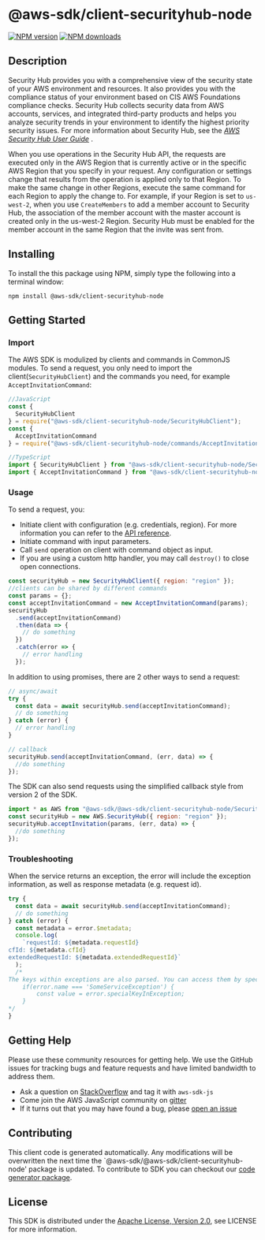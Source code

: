 # @aws-sdk/client-securityhub-node

[![NPM version](https://img.shields.io/npm/v/@aws-sdk/client-securityhub-node/preview.svg)](https://www.npmjs.com/package/@aws-sdk/client-securityhub-node)
[![NPM downloads](https://img.shields.io/npm/dm/@aws-sdk/client-securityhub-node.svg)](https://www.npmjs.com/package/@aws-sdk/client-securityhub-node)

## Description

<p>Security Hub provides you with a comprehensive view of the security state of your AWS environment and resources. It also provides you with the compliance status of your environment based on CIS AWS Foundations compliance checks. Security Hub collects security data from AWS accounts, services, and integrated third-party products and helps you analyze security trends in your environment to identify the highest priority security issues. For more information about Security Hub, see the <i> <a href="https://docs.aws.amazon.com/securityhub/latest/userguide/what-is-securityhub.html">AWS Security Hub User Guide</a> </i>.</p> <p>When you use operations in the Security Hub API, the requests are executed only in the AWS Region that is currently active or in the specific AWS Region that you specify in your request. Any configuration or settings change that results from the operation is applied only to that Region. To make the same change in other Regions, execute the same command for each Region to apply the change to. For example, if your Region is set to <code>us-west-2</code>, when you use <code>CreateMembers</code> to add a member account to Security Hub, the association of the member account with the master account is created only in the us-west-2 Region. Security Hub must be enabled for the member account in the same Region that the invite was sent from.</p>

## Installing

To install the this package using NPM, simply type the following into a terminal window:

```
npm install @aws-sdk/client-securityhub-node
```

## Getting Started

### Import

The AWS SDK is modulized by clients and commands in CommonJS modules. To send a request, you only need to import the client(`SecurityHubClient`) and the commands you need, for example `AcceptInvitationCommand`:

```javascript
//JavaScript
const {
  SecurityHubClient
} = require("@aws-sdk/client-securityhub-node/SecurityHubClient");
const {
  AcceptInvitationCommand
} = require("@aws-sdk/client-securityhub-node/commands/AcceptInvitationCommand");
```

```javascript
//TypeScript
import { SecurityHubClient } from "@aws-sdk/client-securityhub-node/SecurityHubClient";
import { AcceptInvitationCommand } from "@aws-sdk/client-securityhub-node/commands/AcceptInvitationCommand";
```

### Usage

To send a request, you:

- Initiate client with configuration (e.g. credentials, region). For more information you can refer to the [API reference][].
- Initiate command with input parameters.
- Call `send` operation on client with command object as input.
- If you are using a custom http handler, you may call `destroy()` to close open connections.

```javascript
const securityHub = new SecurityHubClient({ region: "region" });
//clients can be shared by different commands
const params = {};
const acceptInvitationCommand = new AcceptInvitationCommand(params);
securityHub
  .send(acceptInvitationCommand)
  .then(data => {
    // do something
  })
  .catch(error => {
    // error handling
  });
```

In addition to using promises, there are 2 other ways to send a request:

```javascript
// async/await
try {
  const data = await securityHub.send(acceptInvitationCommand);
  // do something
} catch (error) {
  // error handling
}
```

```javascript
// callback
securityHub.send(acceptInvitationCommand, (err, data) => {
  //do something
});
```

The SDK can also send requests using the simplified callback style from version 2 of the SDK.

```javascript
import * as AWS from "@aws-sdk/@aws-sdk/client-securityhub-node/SecurityHub";
const securityHub = new AWS.SecurityHub({ region: "region" });
securityHub.acceptInvitation(params, (err, data) => {
  //do something
});
```

### Troubleshooting

When the service returns an exception, the error will include the exception information, as well as response metadata (e.g. request id).

```javascript
try {
  const data = await securityHub.send(acceptInvitationCommand);
  // do something
} catch (error) {
  const metadata = error.$metadata;
  console.log(
    `requestId: ${metadata.requestId}
cfId: ${metadata.cfId}
extendedRequestId: ${metadata.extendedRequestId}`
  );
  /*
The keys within exceptions are also parsed. You can access them by specifying exception names:
    if(error.name === 'SomeServiceException') {
        const value = error.specialKeyInException;
    }
*/
}
```

## Getting Help

Please use these community resources for getting help. We use the GitHub issues for tracking bugs and feature requests and have limited bandwidth to address them.

- Ask a question on [StackOverflow](https://stackoverflow.com/questions/tagged/aws-sdk-js) and tag it with `aws-sdk-js`
- Come join the AWS JavaScript community on [gitter](https://gitter.im/aws/aws-sdk-js-v3)
- If it turns out that you may have found a bug, please [open an issue](https://github.com/aws/aws-sdk-js-v3/issues)

## Contributing

This client code is generated automatically. Any modifications will be overwritten the next time the `@aws-sdk/@aws-sdk/client-securityhub-node' package is updated. To contribute to SDK you can checkout our [code generator package][].

## License

This SDK is distributed under the
[Apache License, Version 2.0](http://www.apache.org/licenses/LICENSE-2.0),
see LICENSE for more information.

[code generator package]: https://github.com/aws/aws-sdk-js-v3/tree/master/packages/service-types-generator
[api reference]: https://docs.aws.amazon.com/AWSJavaScriptSDK/latest/
